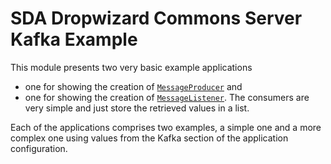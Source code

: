 # SDA Dropwizard Commons Server Kafka Example

This module presents two very basic example applications
 * one for showing the creation of [`MessageProducer`](https://github.com/SDA-SE/sda-dropwizard-commons/tree/main/sda-commons-server-kafka-example/src/main/java/org/sdase/commons/server/kafka/KafkaExampleProducerApplication.java) and 
 * one for showing the creation of [`MessageListener`](https://github.com/SDA-SE/sda-dropwizard-commons/tree/main/sda-commons-server-kafka-example/src/main/java/org/sdase/commons/server/kafka/KafkaExampleConsumerApplication.java). The consumers are very simple and just store the retrieved values in a list.  

Each of the applications comprises two examples, a simple one and a more complex one using values from the Kafka section of the application configuration.